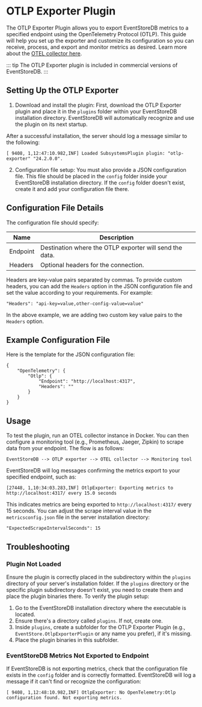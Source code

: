 ﻿# OTLP Exporter Plugin 

The OTLP Exporter Plugin allows you to export EventStoreDB metrics to a specified endpoint using the OpenTelemetry Protocol (OTLP). This guide will help you set up the exporter and customize its configuration so you can receive, process, and export and monitor metrics as desired. Learn more about the [OTEL collector here](https://opentelemetry.io/docs/collector/).

::: tip
The OTLP Exporter plugin is included in commercial versions of EventStoreDB.
:::


## Setting Up the OTLP Exporter
1. Download and install the plugin: First, download the OTLP Exporter plugin and place it in the `plugins` folder within your EventStoreDB installation directory. EventStoreDB will automatically recognize and use the plugin on its next startup.

After a successful installation, the server should log a message similar to the following:
```
[ 9408, 1,12:47:10.982,INF] Loaded SubsystemsPlugin plugin: "otlp-exporter" "24.2.0.0".
```
2. Configuration file setup: You must also provide a JSON configuration file. This file should be placed in the `config` folder inside your EventStoreDB installation directory. If the `config` folder doesn't exist, create it and add your configuration file there. 


## Configuration File Details 
The configuration file should specify: 

| Name     | Description                                                 |
|----------|-------------------------------------------------------------|
| Endpoint | Destination where the OTLP exporter will send the data.     |
| Headers  | Optional headers for the connection.                        |

Headers are key-value pairs separated by commas. To provide custom headers, you can add the `Headers` option in the JSON configuration file and set the value according to your requirements. For example:
```
"Headers": "api-key=value,other-config-value=value"
```
In the above example, we are adding two custom key value pairs to the `Headers` option.

## Example Configuration File
Here is the template for the JSON configuration file:
```
{
	"OpenTelemetry": {
		"Otlp": {
			"Endpoint": "http://localhost:4317",
			"Headers": ""
		}
	}
}
```

## Usage
To test the plugin, run an OTEL collector instance in Docker. You can then configure a monitoring tool (e.g., Prometheus, Jaeger, Zipkin) to scrape data from your endpoint. The flow is as follows:

```
EventStoreDB --> OTLP exporter --> OTEL collector --> Monitoring tool
```

EventStoreDB will log messages confirming the metrics export to your specified endpoint, such as: 
```
[27448, 1,10:34:03.283,INF] OtlpExporter: Exporting metrics to http://localhost:4317/ every 15.0 seconds
```

This indicates metrics are being exported to `http://localhost:4317/` every 15 seconds. You can adjust the scrape interval value in the `metricsconfig.json` file in the server installation directory:

```
"ExpectedScrapeIntervalSeconds": 15
```

## Troubleshooting

### Plugin Not Loaded
Ensure the plugin is correctly placed in the subdirectory within the `plugins` directory of your server's installation folder. If the `plugins` directory or the specific plugin subdirectory doesn't exist, you need to create them and place the plugin binaries there. To verify the plugin setup:

1. Go to the EventStoreDB installation directory where the executable is located. 
2. Ensure there's a directory called `plugins`. If not, create one. 
3. Inside `plugins`, create a subfolder for the OTLP Exporter Plugin (e.g., `EventStore.OtlpExporterPlugin` or any name you prefer), if it's missing.
4. Place the plugin binaries in this subfolder.

### EventStoreDB Metrics Not Exported to Endpoint
If EventStoreDB is not exporting metrics, check that the configuration file exists in the `config` folder and is correctly formatted. EventStoreDB will log a message if it can't find or recognize the configuration: 

```
[ 9408, 1,12:48:10.982,INF] OtlpExporter: No OpenTelemetry:Otlp configuration found. Not exporting metrics.
```
